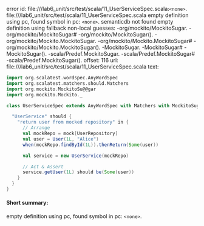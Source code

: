 error id: file://<WORKSPACE>/lab6_unit/src/test/scala/11_UserServiceSpec.scala:`<none>`.
file://<WORKSPACE>/lab6_unit/src/test/scala/11_UserServiceSpec.scala
empty definition using pc, found symbol in pc: `<none>`.
semanticdb not found
empty definition using fallback
non-local guesses:
	 -org/mockito/MockitoSugar.
	 -org/mockito/MockitoSugar#
	 -org/mockito/MockitoSugar().
	 -org/mockito/Mockito.MockitoSugar.
	 -org/mockito/Mockito.MockitoSugar#
	 -org/mockito/Mockito.MockitoSugar().
	 -MockitoSugar.
	 -MockitoSugar#
	 -MockitoSugar().
	 -scala/Predef.MockitoSugar.
	 -scala/Predef.MockitoSugar#
	 -scala/Predef.MockitoSugar().
offset: 116
uri: file://<WORKSPACE>/lab6_unit/src/test/scala/11_UserServiceSpec.scala
text:
```scala
import org.scalatest.wordspec.AnyWordSpec
import org.scalatest.matchers.should.Matchers
import org.mockito.MockitoSu@@gar
import org.mockito.Mockito._

class UserServiceSpec extends AnyWordSpec with Matchers with MockitoSugar {

  "UserService" should {
    "return user from mocked repository" in {
      // Arrange
      val mockRepo = mock[UserRepository]
      val user = User(1L, "Alice")
      when(mockRepo.findById(1L)).thenReturn(Some(user))

      val service = new UserService(mockRepo)

      // Act & Assert
      service.getUser(1L) should be(Some(user))
    }
  }
}

```


#### Short summary: 

empty definition using pc, found symbol in pc: `<none>`.